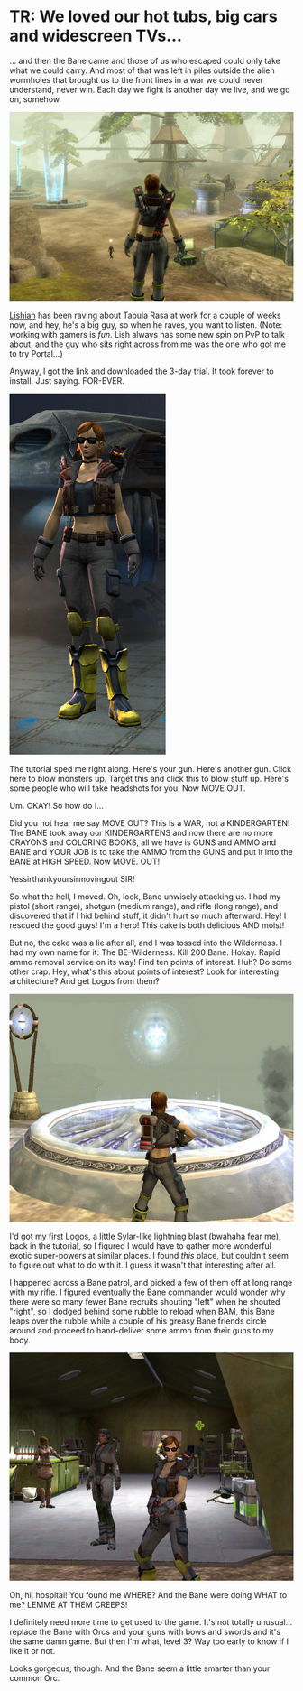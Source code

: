 # TR: We loved our hot tubs, big cars and widescreen TVs...

... and then the Bane came and those of us who escaped could only take what we could carry. And most of that was left in piles outside the alien wormholes that brought us to the front lines in a war we could never understand, never win. Each day we fight is another day we live, and we go on, somehow.

![tabula_rasa-2007-12-30-09-17-08-46.jpg](../uploads/2007/12/tabula_rasa-2007-12-30-09-17-08-46.jpg)

[Lishian](http://lishian.wordpress.com/2007/12/28/tabula-rasa/) has been raving about Tabula Rasa at work for a couple of weeks now, and hey, he's a big guy, so when he raves, you want to listen. (Note: working with gamers is *fun*. Lish always has some new spin on PvP to talk about, and the guy who sits right across from me was the one who got me to try Portal...)

Anyway, I got the link and downloaded the 3-day trial. It took forever to install. Just saying. FOR-EVER.

![tabula_rasa-2007-12-30-09-47-19-43.jpg](../uploads/2007/12/tabula_rasa-2007-12-30-09-47-19-43.jpg)

The tutorial sped me right along. Here's your gun. Here's another gun. Click here to blow monsters up. Target this and click this to blow stuff up. Here's some people who will take headshots for you. Now MOVE OUT.

Um. OKAY! So how do I...

Did you not hear me say MOVE OUT? This is a WAR, not a KINDERGARTEN! The BANE took away our KINDERGARTENS and now there are no more CRAYONS and COLORING BOOKS, all we have is GUNS and AMMO and BANE and YOUR JOB is to take the AMMO from the GUNS and put it into the BANE at HIGH SPEED. Now MOVE. OUT!

Yessirthankyoursirmovingout SIR!

So what the hell, I moved. Oh, look, Bane unwisely attacking us. I had my pistol (short range), shotgun (medium range), and rifle (long range), and discovered that if I hid behind stuff, it didn't hurt so much afterward. Hey! I rescued the good guys! I'm a hero! This cake is both delicious AND moist!

But no, the cake was a lie after all, and I was tossed into the Wilderness. I had my own name for it: The BE-Wilderness. Kill 200 Bane. Hokay. Rapid ammo removal service on its way! Find ten points of interest. Huh? Do some other crap. Hey, what's this about points of interest? Look for interesting architecture? And get Logos from them?

![tabula_rasa-2007-12-30-09-25-05-66.jpg](../uploads/2007/12/tabula_rasa-2007-12-30-09-25-05-66.jpg)

I'd got my first Logos, a little Sylar-like lightning blast (bwahaha fear me), back in the tutorial, so I figured I would have to gather more wonderful exotic super-powers at similar places. I found *this* place, but couldn't seem to figure out what to do with it. I guess it wasn't that interesting after all.

I happened across a Bane patrol, and picked a few of them off at long range with my rifle. I figured eventually the Bane commander would wonder why there were so many fewer Bane recruits shouting "left" when he shouted "right", so I dodged behind some rubble to reload when BAM, this Bane leaps over the rubble while a couple of his greasy Bane friends circle around and proceed to hand-deliver some ammo from their guns to my body.

![tabula_rasa-2007-12-30-09-46-36-69.jpg](../uploads/2007/12/tabula_rasa-2007-12-30-09-46-36-69.jpg)

Oh, hi, hospital! You found me WHERE? And the Bane were doing WHAT to me? LEMME AT THEM CREEPS!

I definitely need more time to get used to the game. It's not totally unusual... replace the Bane with Orcs and your guns with bows and swords and it's the same damn game. But then I'm what, level 3? Way too early to know if I like it or not.

Looks gorgeous, though. And the Bane seem a little smarter than your common Orc.

